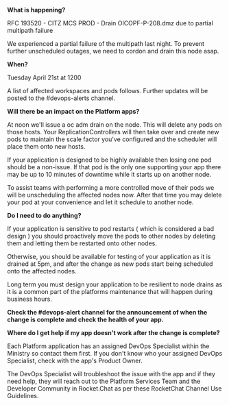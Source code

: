 
**What is happening?**

RFC 193520 - CITZ MCS PROD - Drain OICOPF-P-208.dmz due to partial multipath failure

We experienced a partial failure of the multipath last night. To prevent further unscheduled outages, we need to cordon and drain this node asap.

**When?**

Tuesday April 21st at 1200 

A list of affected workspaces and pods follows. Further updates will be posted to the #devops-alerts channel.

**Will there be an impact on the Platform apps?**

At noon we'll issue a oc adm drain on the node. This will delete any pods on those hosts. Your ReplicationControllers will then take over and create new pods to maintain the scale factor you've configured and the scheduler will place them onto new hosts.

If your application is designed to be highly available then losing one pod should be a non-issue. If that pod is the only one supporting your app there may be up to 10 minutes of downtime while it starts up on another node.

To assist teams with performing a more controlled move of their pods we will be unscheduling the affected nodes now. After that time you may delete your pod at your convenience and let it schedule to another node.

**Do I need to do anything?**

If your application is sensitive to pod restarts ( which is considered a bad design ) you should proactively move the pods to other nodes by deleting them and letting them be restarted onto other nodes. 

Otherwise, you should be available for testing of your application as it is drained at 5pm, and after the change as new pods start being scheduled onto the affected nodes.

Long term you must design your application to be resilient to node drains as it is a common part of the platforms maintenance that will happen during business hours.

**Check the #devops-alert channel for the announcement of when the change is complete and check the health of your app.**

**Where do I get help if my app doesn't work after the change is complete?**

Each Platform application has an assigned DevOps Specialist within the Ministry so contact them first. If you don't know who your assigned DevOps Specialist, check with the app's Product Owner.

The DevOps Specialist will troubleshoot the issue with the app and if they need help, they will reach out to the Platform Services Team and the Developer Community in Rocket.Chat as per these RocketChat Channel Use Guidelines.
